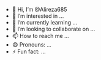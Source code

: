 - 👋 Hi, I’m @Alireza685
- 👀 I’m interested in ...
- 🌱 I’m currently learning ...
- 💞️ I’m looking to collaborate on ...
- 📫 How to reach me ...
- 😄 Pronouns: ...
- ⚡ Fun fact: ...

<!---
Alireza685/Alireza685 is a ✨ special ✨ repository because its `README.md` (this file) appears on your GitHub profile.
You can click the Preview link to take a look at your changes.
--->

